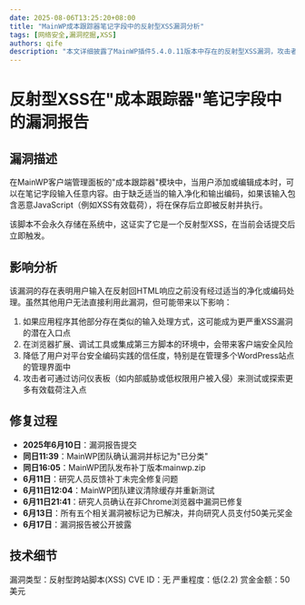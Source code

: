```yaml
---
date: 2025-08-06T13:25:20+08:00
title: "MainWP成本跟踪器笔记字段中的反射型XSS漏洞分析"
tags: [网络安全,漏洞挖掘,XSS]
authors: qife
description: "本文详细披露了MainWP插件5.4.0.11版本中存在的反射型XSS漏洞，攻击者可通过成本跟踪器模块的笔记字段注入恶意脚本，并记录了漏洞从发现到修复的全过程。"
---
```


# 反射型XSS在"成本跟踪器"笔记字段中的漏洞报告

## 漏洞描述
在MainWP客户端管理面板的"成本跟踪器"模块中，当用户添加或编辑成本时，可以在笔记字段输入任意内容。由于缺乏适当的输入净化和输出编码，如果该输入包含恶意JavaScript（例如XSS有效载荷），将在保存后立即被反射并执行。

该脚本不会永久存储在系统中，这证实了它是一个反射型XSS，在当前会话提交后立即触发。

## 影响分析
该漏洞的存在表明用户输入在反射回HTML响应之前没有经过适当的净化或编码处理。虽然其他用户无法直接利用此漏洞，但可能带来以下影响：

1. 如果应用程序其他部分存在类似的输入处理方式，这可能成为更严重XSS漏洞的潜在入口点
2. 在浏览器扩展、调试工具或集成第三方脚本的环境中，会带来客户端安全风险
3. 降低了用户对平台安全编码实践的信任度，特别是在管理多个WordPress站点的管理界面中
4. 攻击者可通过访问仪表板（如内部威胁或低权限用户被入侵）来测试或探索更多有效载荷注入点

## 修复过程
- **2025年6月10日**：漏洞报告提交
- **同日11:39**：MainWP团队确认漏洞并标记为"已分类"
- **同日16:05**：MainWP团队发布补丁版本mainwp.zip
- **6月11日**：研究人员反馈补丁未完全修复问题
- **6月11日12:04**：MainWP团队建议清除缓存并重新测试
- **6月11日21:41**：研究人员确认在非Chrome浏览器中漏洞已修复
- **6月13日**：所有五个相关漏洞被标记为已解决，并向研究人员支付50美元奖金
- **6月17日**：漏洞报告被公开披露

## 技术细节
漏洞类型：反射型跨站脚本(XSS)
CVE ID：无
严重程度：低(2.2)
赏金金额：50美元